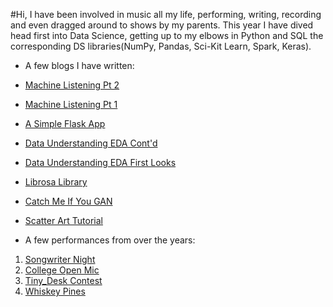 #Hi,
I have been involved in music all my life, performing, writing, recording and even dragged around to shows by my parents. This year I have dived head first into Data Science, getting up to my elbows in Python and SQL the corresponding DS libraries(NumPy, Pandas, Sci-Kit Learn, Spark, Keras).

* A few blogs I have written:

* [Machine Listening Pt 2](https://medium.com/@patrickbfuller/machine-listening-revisited-845a26ed46d3)
* [Machine Listening Pt 1](https://medium.com/datadriveninvestor/machine-listening-a4312a129780)
* [A Simple Flask App](https://medium.com/@patrickbfuller/a-simple-flask-app-edeed75dbee2)
* [Data Understanding EDA Cont'd](https://medium.com/@patrickbfuller/data-understanding-eda-contd-c9ddd3d8616d)
* [Data Understanding EDA First Looks](https://medium.com/@patrickbfuller/data-understanding-eda-first-looks-5da1154c97ca)
* [Librosa Library](https://medium.com/@patrickbfuller/librosa-a-python-audio-libary-60014eeaccfb)
* [Catch Me If You GAN](https://medium.com/@patrickbfuller/catch-me-if-you-gan-7c7750a32bdd)
* [Scatter Art Tutorial](https://medium.com/@patrickbfuller/numpy-art-a-tutorial-in-scatter-fun-634f79628435)


* A few performances from over the years:

1. [Songwriter Night](https://www.youtube.com/watch?v=skgASEwlxJ4)  
2. [College Open Mic](https://www.youtube.com/watch?v=TI8nSJ9-C3c)  
3. [Tiny_Desk Contest](https://www.youtube.com/watch?v=jx6lEtEZ0QY)
4. [Whiskey Pines](https://www.youtube.com/watch?v=qqT8sBGmPas)  